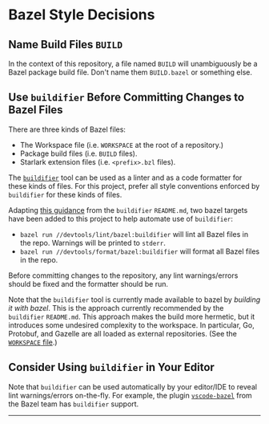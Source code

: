 # Bazel Style Decisions

## Name Build Files `BUILD`

In the context of this repository, a file named `BUILD` will unambiguously be a
Bazel package build file. Don't name them `BUILD.bazel` or something else.

## Use `buildifier` Before Committing Changes to Bazel Files

There are three kinds of Bazel files:

- The Workspace file (i.e. `WORKSPACE` at the root of a repository.)
- Package build files (i.e. `BUILD` files).
- Starlark extension files (i.e. `<prefix>.bzl` files).

The [`buildifier`][1] tool can be used as a linter and as a code formatter for
these kinds of files. For this project, prefer all style conventions enforced by
`buildifier` for these kinds of files.

Adapting [this guidance][2] from the `buildifier` `README.md`, two bazel targets
have been added to this project to help automate use of `buildifier`:

- `bazel run //devtools/lint/bazel:buildifier` will lint all Bazel files in the
repo. Warnings will be printed to `stderr`.
- `bazel run //devtools/format/bazel:buildifier` will format all Bazel files in
the repo.

Before committing changes to the repository, any lint warnings/errors should be
fixed and the formatter should be run.

Note that the `buildifier` tool is currently made available to bazel by
*building it with bazel*. This is the approach currently recommended by the
`buildifier` `README.md`. This approach makes the build more hermetic, but
it introduces some undesired complexity to the workspace. In particular, Go,
Protobuf, and Gazelle are all loaded as external repositories. (See the
[`WORKSPACE` file](/WORKSPACE).)

## Consider Using `buildifier` in Your Editor

Note that `buildifier` can be used automatically by your editor/IDE to reveal
lint warnings/errors on-the-fly. For example, the plugin [`vscode-bazel`][3]
from the Bazel team has `buildifier` support.

---

[1]: https://github.com/bazelbuild/buildtools/blob/a60df6e5d134ed103669f206ad74ec2154f1a562/buildifier/README.md
[2]: https://github.com/bazelbuild/buildtools/blob/a60df6e5d134ed103669f206ad74ec2154f1a562/buildifier/README.md#setup-and-usage-via-bazel
[3]: https://github.com/bazelbuild/vscode-bazel
